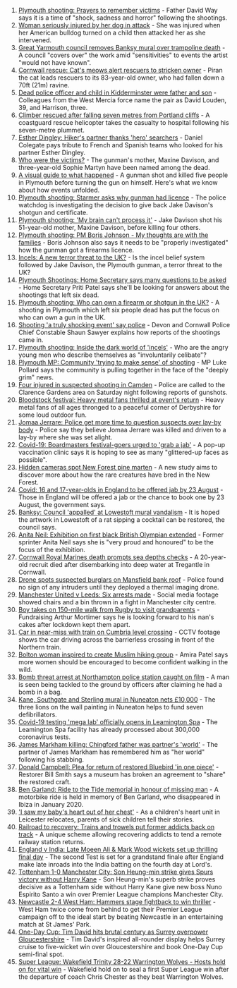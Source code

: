 1. [Plymouth shooting: Prayers to remember victims](https://www.bbc.co.uk/news/uk-58219415) - Father David Way says it is a time of "shock, sadness and horror" following the shootings.
2. [Woman seriously injured by her dog in attack](https://www.bbc.co.uk/news/uk-england-nottinghamshire-58224546) - She was injured when her American bulldog turned on a child then attacked her as she intervened.
3. [Great Yarmouth council removes Banksy mural over trampoline death](https://www.bbc.co.uk/news/uk-england-norfolk-58221044) - A council "covers over" the work amid "sensitivities" to events the artist "would not have known".
4. [Cornwall rescue: Cat's meows alert rescuers to stricken owner](https://www.bbc.co.uk/news/uk-england-cornwall-58217476) - Piran the cat leads rescuers to its 83-year-old owner, who had fallen down a 70ft (21m) ravine.
5. [Dead police officer and child in Kidderminster were father and son](https://www.bbc.co.uk/news/uk-england-hereford-worcester-58220317) - Colleagues from the West Mercia force name the pair as David Louden, 39, and Harrison, three.
6. [Climber rescued after falling seven metres from Portland cliffs](https://www.bbc.co.uk/news/uk-england-dorset-58215200) - A coastguard rescue helicopter takes the casualty to hospital following his seven-metre plummet.
7. [Esther Dingley: Hiker's partner thanks 'hero' searchers](https://www.bbc.co.uk/news/uk-england-tyne-58221135) - Daniel Colegate pays tribute to French and Spanish teams who looked for his partner Esther Dingley.
8. [Who were the victims?](https://www.bbc.co.uk/news/uk-58202760) - The gunman's mother, Maxine Davison, and three-year-old Sophie Martyn have been named among the dead.
9. [A visual guide to what happened](https://www.bbc.co.uk/news/uk-england-devon-58200336) - A gunman shot and killed five people in Plymouth before turning the gun on himself. Here's what we know about how events unfolded.
10. [Plymouth shooting: Starmer asks why gunman had licence](https://www.bbc.co.uk/news/uk-england-devon-58209726) - The police watchdog is investigating the decision to give back Jake Davison's shotgun and certificate.
11. [Plymouth shooting: 'My brain can't process it'](https://www.bbc.co.uk/news/uk-58216615) - Jake Davison shot his 51-year-old mother, Maxine Davison, before killing four others.
12. [Plymouth shooting: PM Boris Johnson - My thoughts are with the families](https://www.bbc.co.uk/news/uk-58207986) - Boris Johnson also says it needs to be "properly investigated" how the gunman got a firearms licence.
13. [Incels: A new terror threat to the UK?](https://www.bbc.co.uk/news/uk-58207064) - Is the incel belief system followed by Jake Davison, the Plymouth gunman, a terror threat to the UK?
14. [Plymouth Shootings: Home Secretary says many questions to be asked](https://www.bbc.co.uk/news/uk-58200691) - Home Secretary Priti Patel says she'll be looking for answers about the shootings that left six dead.
15. [Plymouth shooting: Who can own a firearm or shotgun in the UK?](https://www.bbc.co.uk/news/uk-58198857) - A shooting in Plymouth which left six people dead has put the focus on who can own a gun in the UK.
16. [Shooting 'a truly shocking event' say police](https://www.bbc.co.uk/news/uk-58198081) - Devon and Cornwall Police Chief Constable Shaun Sawyer explains how reports of the shootings came in.
17. [Plymouth shooting: Inside the dark world of 'incels'](https://www.bbc.co.uk/news/blogs-trending-44053828) - Who are the angry young men who describe themselves as "involuntarily celibate"?
18. [Plymouth MP: Community 'trying to make sense' of shooting](https://www.bbc.co.uk/news/uk-58198078) - MP Luke Pollard says the community is pulling together in the face of the "deeply grim" news.
19. [Four injured in suspected shooting in Camden](https://www.bbc.co.uk/news/uk-england-london-58220601) - Police are called to the Clarence Gardens area on Saturday night following reports of gunshots.
20. [Bloodstock festival: Heavy metal fans thrilled at event's return](https://www.bbc.co.uk/news/uk-england-derbyshire-58201043) - Heavy metal fans of all ages thronged to a peaceful corner of Derbyshire for some loud outdoor fun.
21. [Jomaa Jerrare: Police get more time to question suspects over lay-by body](https://www.bbc.co.uk/news/uk-england-stoke-staffordshire-58221105) - Police say they believe Jomaa Jerrare was killed and driven to a lay-by where she was set alight.
22. [Covid-19: Boardmasters festival-goers urged to 'grab a jab'](https://www.bbc.co.uk/news/uk-england-cornwall-58220286) - A pop-up vaccination clinic says it is hoping to see as many "glittered-up faces as possible".
23. [Hidden cameras spot New Forest pine marten](https://www.bbc.co.uk/news/uk-england-hampshire-58191770) - A new study aims to discover more about how the rare creatures have bred in the New Forest.
24. [Covid: 16 and 17-year-olds in England to be offered jab by 23 August](https://www.bbc.co.uk/news/uk-58216017) - Those in England will be offered a jab or the chance to book one by 23 August, the government says.
25. [Banksy: Council 'appalled' at Lowestoft mural vandalism](https://www.bbc.co.uk/news/uk-england-suffolk-58221053) - It is hoped the artwork in Lowestoft of a rat sipping a cocktail can be restored, the council says.
26. [Anita Neil: Exhibition on first black British Olympian extended](https://www.bbc.co.uk/news/uk-england-northamptonshire-58185838) - Former sprinter Anita Neil says she is "very proud and honoured" to be the focus of the exhibition.
27. [Cornwall Royal Marines death prompts sea depths checks](https://www.bbc.co.uk/news/uk-england-cornwall-58205696) - A 20-year-old recruit died after disembarking into deep water at Tregantle in Cornwall.
28. [Drone spots suspected burglars on Mansfield bank roof](https://www.bbc.co.uk/news/uk-england-nottinghamshire-58213759) - Police found no sign of any intruders until they deployed a thermal imaging drone.
29. [Manchester United v Leeds: Six arrests made](https://www.bbc.co.uk/news/uk-england-manchester-58213906) - Social media footage showed chairs and a bin thrown in a fight in Manchester city centre.
30. [Boy takes on 150-mile walk from Rugby to visit grandparents](https://www.bbc.co.uk/news/uk-england-coventry-warwickshire-58200813) - Fundraising Arthur Mortimer says he is looking forward to his nan's cakes after lockdown kept them apart.
31. [Car in near-miss with train on Cumbria level crossing](https://www.bbc.co.uk/news/uk-england-cumbria-58202029) - CCTV footage shows the car driving across the barrierless crossing in front of the Northern train.
32. [Bolton woman inspired to create Muslim hiking group](https://www.bbc.co.uk/news/uk-england-manchester-58192877) - Amira Patel says more women should be encouraged to become confident walking in the wild.
33. [Bomb threat arrest at Northampton police station caught on film](https://www.bbc.co.uk/news/uk-england-northamptonshire-58187469) - A man is seen being tackled to the ground by officers after claiming he had a bomb in a bag.
34. [Kane, Southgate and Sterling mural in Nuneaton nets £10,000](https://www.bbc.co.uk/news/uk-england-coventry-warwickshire-58188675) - The three lions on the wall painting in Nuneaton helps to fund seven defibrillators.
35. [Covid-19 testing 'mega lab' officially opens in Leamington Spa](https://www.bbc.co.uk/news/uk-england-coventry-warwickshire-58194409) - The Leamington Spa facility has already processed about 300,000 coronavirus tests.
36. [James Markham killing: Chingford father was partner's 'world'](https://www.bbc.co.uk/news/uk-england-london-58215540) - The partner of James Markham has remembered him as "her world" following his stabbing.
37. [Donald Campbell: Plea for return of restored Bluebird 'in one piece'](https://www.bbc.co.uk/news/uk-england-cumbria-58205737) - Restorer Bill Smith says a museum has broken an agreement to "share" the restored craft.
38. [Ben Garland: Ride to the Tide memorial in honour of missing man](https://www.bbc.co.uk/news/uk-england-wiltshire-58221612) - A motorbike ride is held in memory of Ben Garland, who disappeared in Ibiza in January 2020.
39. ['I saw my baby's heart out of her chest'](https://www.bbc.co.uk/news/uk-england-leicestershire-58187826) - As a children's heart unit in Leicester relocates, parents of sick children tell their stories.
40. [Railroad to recovery: Trains and trowels put former addicts back on track](https://www.bbc.co.uk/news/uk-england-cumbria-57900674) - A unique scheme allowing recovering addicts to tend a remote railway station returns.
41. [England v India: Late Moeen Ali & Mark Wood wickets set up thrilling final day](https://www.bbc.co.uk/sport/cricket/58224847) - The second Test is set for a grandstand finale after England make late inroads into the India batting on the fourth day at Lord's.
42. [Tottenham 1-0 Manchester City: Son Heung-min strike gives Spurs victory without Harry Kane](https://www.bbc.co.uk/sport/football/58133102) - Son Heung-min's superb strike proves decisive as a Tottenham side without Harry Kane give new boss Nuno Espirito Santo a win over Premier League champions Manchester City.
43. [Newcastle 2-4 West Ham: Hammers stage fightback to win thriller](https://www.bbc.co.uk/sport/football/58133101) - West Ham twice come from behind to get their Premier League campaign off to the ideal start by beating Newcastle in an entertaining match at St James' Park.
44. [One-Day Cup: Tim David hits brutal century as Surrey overpower Gloucestershire](https://www.bbc.co.uk/sport/cricket/58215292) - Tim David's inspired all-rounder display helps Surrey cruise to five-wicket win over Gloucestershire and book One-Day Cup semi-final spot.
45. [Super League: Wakefield Trinity 28-22 Warrington Wolves - Hosts hold on for vital win](https://www.bbc.co.uk/sport/rugby-league/58222064) - Wakefield hold on to seal a first Super League win after the departure of coach Chris Chester as they beat Warrington Wolves.
